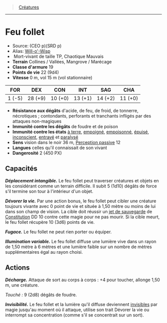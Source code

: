 ﻿> [Créatures](hd_monsters.md)

---

# Feu follet

- Source: (CEO p)(SRD p)
- Alias: [Will-o'-Wisp](srd_monsters_will_o_wisp.md)
-  Mort-vivant de taille TP, Chaotique Mauvais
- **Terrain** Collines / Vallées, Mangrove / Marécage
- **Classe d'armure** 19
- **Points de vie** 22 (9d4)
- **Vitesse** 0 m, vol 15 m (vol stationnaire)

|FOR|DEX|CON|INT|SAG|CHA|
|---|---|---|---|---|---|
| 1 (-5)|28 (+9)|10 (+0)|13 (+1)|14 (+2)|11 (+0)|

- **Résistance aux dégâts** d'acide, de feu, de froid, de tonnerre, nécrotiques ; contondants, perforants et tranchants infligés par des attaques non-magiques
- **Immunité contre les dégâts** de foudre et de poison
- **Immunité contre les états** [à terre](hd_conditions_a_terre.md), [empoigné](hd_conditions_empoigne.md), [empoisonné](hd_conditions_empoisonne.md), [épuisé](hd_conditions_fatigue_et_epuisement.md), [inconscient](hd_conditions_inconscient.md), [entravé](hd_conditions_entrave.md) et [paralysé](hd_conditions_paralyse.md)
- **Sens** vision dans le noir 36 m, [Perception passive](hd_abilities_dexterity_perception_passive.md) 12
- **Langues** celles qu'il connaissait de son vivant
- **Dangerosité** 2 (450 PX)

## Capacités

**_Déplacement intangible._** Le feu follet peut traverser créatures et objets en les considérant comme un terrain difficile. Il subit 5 (1d10) dégâts de force s'il termine son tour à l'intérieur d'un objet.

**_Dévorer la vie._** Par une action bonus, le feu follet peut cibler une créature toujours vivante avec 0 point de vie et située à 1,50 mètre ou moins de lui dans son champ de vision. La cible doit réussir un [jet de sauvegarde](hd_abilities_jets_de_sauvegarde.md) de [Constitution](hd_abilities_constitution.md) DD 10 contre cette magie pour ne pas mourir. Si la cible meurt, le feu follet récupère 10 (3d6) points de vie.

**_Fugace._** Le feu follet ne peut rien porter ou équiper.

**_Illumination variable._** Le feu follet diffuse une lumière vive dans un rayon de 1,50 mètre à 6 mètres et une lumière faible sur un nombre de mètres supplémentaires égal au rayon choisi.

## Actions

**_Décharge._** Attaque de sort au corps à corps : +4 pour toucher, allonge 1,50 m, une créature.

_Touché :_ 9 (2d8) dégâts de foudre.

**_Invisibilité._** Le feu follet et la lumière qu'il diffuse deviennent [invisibles](hd_conditions_invisible.md) par magie jusqu'au moment où il attaque, utilise son trait Dévorer la vie ou interrompt sa concentration (comme s'il se concentrait sur un sort).

